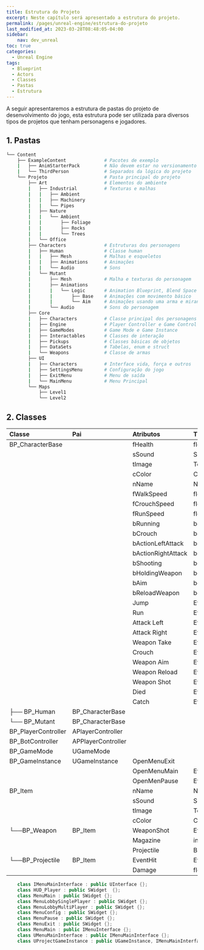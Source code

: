 ```yaml
---
title: Estrutura do Projeto
excerpt: Neste capítulo será apresentado a estrutura do projeto.
permalink: /pages/unreal-engine/estrutura-do-projeto
last_modified_at: 2023-03-28T08:48:05-04:00
sidebar:
    nav: dev_unreal
toc: true  
categories:
  - Unreal Engine
tags:
  - Blueprint
  - Actors
  - Classes
  - Pastas
  - Estrutura
---
```


A seguir apresentaremos a estrutura de pastas do projeto de desenvolvimento do jogo, esta estrutura pode ser utilizada para diversos tipos de projetos que tenham personagens e jogadores.  

## 1. Pastas

```bash
└── Content
    ├── ExampleContent              # Pacotes de exemplo
    |   ├── AnimStarterPack         # Não devem estar no versionamento
    |   └── ThirdPerson             # Separados da lógica do projeto
    └── Projeto                     # Pasta principal do projeto
        ├── Art                     # Elementos do ambiente
        |   ├── Industrial          # Texturas e malhas
        |   |   ├── Ambient         
        |   |   ├── Machinery
        |   |   └── Pipes
        |   ├── Nature
        |   |   └── Ambient
        |   |       ├── Foliage
        |   |       ├── Rocks
        |   |       └── Trees
        |   └── Office
        ├── Characters              # Estruturas dos personagens
        |   ├── Human               # Classe human
        |   |   ├── Mesh            # Malhas e esqueletos
        |   |   ├── Animations      # Animações
        |   |   └── Audio           # Sons
        |   └── Mutant
        |       ├── Mesh            # Malha e texturas do personagem       
        |       ├── Animations
        |       |   └── Logic       # Animation Blueprint, Blend Space
        |       |       ├── Base    # Animações com movimento básico
        |       |       └── Aim     # Animações usando uma arma e mirando
        |       └── Audio           # Sons do personagem
        ├── Core
        |   ├── Characters          # Classe principal dos personagens
        |   ├── Engine              # Player Controller e Game Control
        |   ├── GameModes           # Game Mode e Game Instance
        |   ├── Interactables       # Classes de interação
        |   ├── Pickups             # Classes básicas de objetos
        |   ├── DataSets            # Tabelas, enum e struct
        |   └── Weapons             # Classe de armas
        ├── UI
        |   ├── Characters          # Interface vida, força e outros
        |   ├── SettingsMenu        # Configuração do jogo
        |   ├── ExitMenu            # Menu de saída 
        |   └── MainMenu            # Menu Principal
        └── Maps
            ├── Level1
            └── Level2

```

## 2. Classes

| Classe              | Pai                | Atributos          | Tipo          | Categoria          |
| :------------------ | :----------------- | :----------------- | :------------ | :----------------- |
| BP_CharacterBase    |                    | fHealth            | float         | Character          |
|                     |                    | sSound             | Sound Cue     |                    |
|                     |                    | tImage             | Texture 2D    |                    |
|                     |                    | cColor             | Color         |                    |
|                     |                    | nName              | Name          |                    |
|                     |                    | fWalkSpeed         | float         | Character\Movement |
|                     |                    | fCrouchSpeed       | float         |                    |
|                     |                    | fRunSpeed          | float         |                    |
|                     |                    | bRunning           | boolean       |                    |
|                     |                    | bCrouch            | boolean       |                    |
|                     |                    | bActionLeftAttack  | boolean       | Character\Action   |
|                     |                    | bActionRightAttack | boolean       |                    |
|                     |                    | bShooting          | boolean       |                    |
|                     |                    | bHoldingWeapon     | boolean       |                    |
|                     |                    | bAim               | boolean       |                    |
|                     |                    | bReloadWeapon      | boolean       |                    |
|                     |                    | Jump               | Event         |                    |
|                     |                    | Run                | Event         |                    |
|                     |                    | Attack Left        | Event         |                    |
|                     |                    | Attack Right       | Event         |                    |
|                     |                    | Weapon Take        | Event         |                    |
|                     |                    | Crouch             | Event         |                    |
|                     |                    | Weapon Aim         | Event         |                    |
|                     |                    | Weapon Reload      | Event         |                    |
|                     |                    | Weapon Shot        | Event         |                    |
|                     |                    | Died               | Event         |                    |
|                     |                    | Catch              | Event         |                    |
| ├── BP_Human        | BP_CharacterBase   |                    |               |                    |
| └── BP_Mutant       | BP_CharacterBase   |                    |               |                    |
| BP_PlayerController | APlayerController  |                    |               |                    |
| BP_BotController    | APPlayerController |                    |               |                    |
| BP_GameMode         | UGameMode          |                    |               |                    |
| BP_GameInstance     | UGameInstance      | OpenMenuExit       |               |                    |
|                     |                    | OpenMenuMain       | Event         |                    |
|                     |                    | OpenMenPause       | Event         |                    |
| BP_Item             |                    | nName              | Name          |                    |
|                     |                    | sSound             | Sound Cue     |                    |
|                     |                    | tImage             | Texture 2D    |                    |
|                     |                    | cColor             | Color         |                    |
| └──BP_Weapon        | BP_Item            | WeaponShot         | Event         |                    |
|                     |                    | Magazine           | integer       |                    |
|                     |                    | Projectile         | BP_Projectile |                    |
| └──BP_Projectile    | BP_Item            | EventHit           | Event         |                    |
|                     |                    | Damage             | float         |                    |

```cpp
    class IMenuMainInterface : public UInterface {};
    class HUD_Player : public SWidget  {};
    class MenuMain : public SWidget {};
    class MenuLobbySinglePlayer : public SWidget {};            
    class MenuLobbyMultiPlayer : public SWidget {};                        
    class MenuConfig : public SWidget {};            
    class MenuPause : public SWidget {};                        
    class MenuExit : public SWidget {};
    class MenuMain : public IMenuInterface {};                                     
    class UMenuMainInterface : public IMenuMainInterface {};
    class UProjectGameInstance : public UGameInstance, IMenuMainInterface  {};
```
